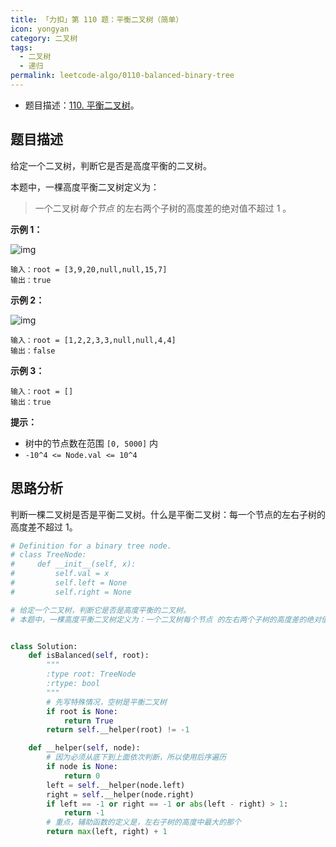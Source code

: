 ```yaml
---
title: 「力扣」第 110 题：平衡二叉树（简单）
icon: yongyan
category: 二叉树
tags:
  - 二叉树
  - 递归
permalink: leetcode-algo/0110-balanced-binary-tree
---
```


- 题目描述：[110. 平衡二叉树](https://leetcode-cn.com/problems/balanced-binary-tree/description/)。

## 题目描述

给定一个二叉树，判断它是否是高度平衡的二叉树。

本题中，一棵高度平衡二叉树定义为：

> 一个二叉树*每个节点* 的左右两个子树的高度差的绝对值不超过 1 。

**示例 1：**

![img](https://assets.leetcode.com/uploads/2020/10/06/balance_1.jpg)

```
输入：root = [3,9,20,null,null,15,7]
输出：true
```

**示例 2：**

![img](https://assets.leetcode.com/uploads/2020/10/06/balance_2.jpg)

```
输入：root = [1,2,2,3,3,null,null,4,4]
输出：false
```

**示例 3：**

```
输入：root = []
输出：true
```

**提示：**

- 树中的节点数在范围 `[0, 5000]` 内
- `-10^4 <= Node.val <= 10^4`

## 思路分析

判断一棵二叉树是否是平衡二叉树。什么是平衡二叉树：每一个节点的左右子树的高度差不超过 $1$。

```python
# Definition for a binary tree node.
# class TreeNode:
#     def __init__(self, x):
#         self.val = x
#         self.left = None
#         self.right = None

# 给定一个二叉树，判断它是否是高度平衡的二叉树。
# 本题中，一棵高度平衡二叉树定义为：一个二叉树每个节点 的左右两个子树的高度差的绝对值不超过1。


class Solution:
    def isBalanced(self, root):
        """
        :type root: TreeNode
        :rtype: bool
        """
        # 先写特殊情况，空树是平衡二叉树
        if root is None:
            return True
        return self.__helper(root) != -1

    def __helper(self, node):
        # 因为必须从底下到上面依次判断，所以使用后序遍历
        if node is None:
            return 0
        left = self.__helper(node.left)
        right = self.__helper(node.right)
        if left == -1 or right == -1 or abs(left - right) > 1:
            return -1
        # 重点，辅助函数的定义是，左右子树的高度中最大的那个
        return max(left, right) + 1
```

